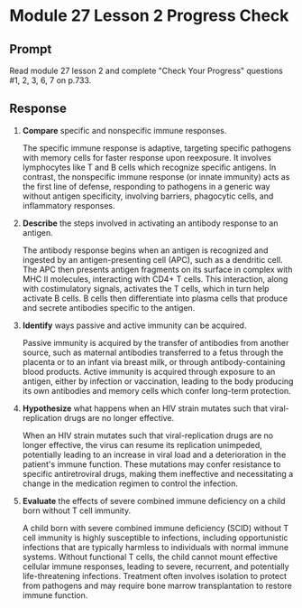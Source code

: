 # Module 27 Lesson 2 Progress Check

## Prompt

Read module 27 lesson 2 and complete "Check Your Progress" questions #1, 2, 3, 6, 7 on p.733.

## Response

1. **Compare** specific and nonspecific immune responses.

    The specific immune response is adaptive, targeting specific pathogens with memory cells for faster response upon reexposure. It involves lymphocytes like T and B cells which recognize specific antigens. In contrast, the nonspecific immune response (or innate immunity) acts as the first line of defense, responding to pathogens in a generic way without antigen specificity, involving barriers, phagocytic cells, and inflammatory responses.

2. **Describe** the steps involved in activating an antibody response to an antigen.

    The antibody response begins when an antigen is recognized and ingested by an antigen-presenting cell (APC), such as a dendritic cell. The APC then presents antigen fragments on its surface in complex with MHC II molecules, interacting with CD4+ T cells. This interaction, along with costimulatory signals, activates the T cells, which in turn help activate B cells. B cells then differentiate into plasma cells that produce and secrete antibodies specific to the antigen.

3. **Identify** ways passive and active immunity can be acquired.

    Passive immunity is acquired by the transfer of antibodies from another source, such as maternal antibodies transferred to a fetus through the placenta or to an infant via breast milk, or through antibody-containing blood products. Active immunity is acquired through exposure to an antigen, either by infection or vaccination, leading to the body producing its own antibodies and memory cells which confer long-term protection.

4. **Hypothesize** what happens when an HIV strain mutates such that viral-replication drugs are no longer effective.

    When an HIV strain mutates such that viral-replication drugs are no longer effective, the virus can resume its replication unimpeded, potentially leading to an increase in viral load and a deterioration in the patient's immune function. These mutations may confer resistance to specific antiretroviral drugs, making them ineffective and necessitating a change in the medication regimen to control the infection.

5. **Evaluate** the effects of severe combined immune deficiency on a child born without T cell immunity.

    A child born with severe combined immune deficiency (SCID) without T cell immunity is highly susceptible to infections, including opportunistic infections that are typically harmless to individuals with normal immune systems. Without functional T cells, the child cannot mount effective cellular immune responses, leading to severe, recurrent, and potentially life-threatening infections. Treatment often involves isolation to protect from pathogens and may require bone marrow transplantation to restore immune function.
